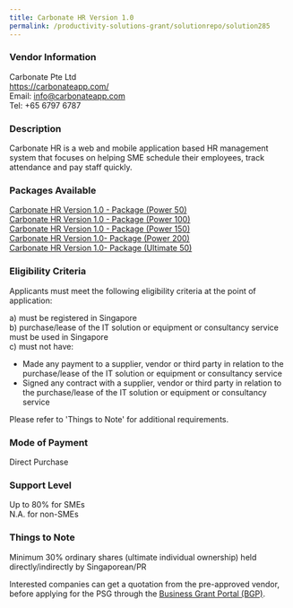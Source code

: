 ```yaml
---
title: Carbonate HR Version 1.0 
permalink: /productivity-solutions-grant/solutionrepo/solution285
---
```


### Vendor Information
Carbonate Pte Ltd<br>https://carbonateapp.com/<br>Email: info@carbonateapp.com<br>Tel: +65 6797 6787

### Description

Carbonate HR is a web and mobile application based HR management system that focuses on helping SME schedule their employees, track attendance and pay staff quickly.

### Packages Available

<a href='https://www.gobusiness.gov.sg/images/psg/Carbonate_Annex 3_CR_wef_Part_1.pdf' target='_blank'>Carbonate HR Version 1.0 - Package (Power 50)</a><br/>
<a href='https://www.gobusiness.gov.sg/images/psg/Carbonate_Annex 3_CR_wef_Part_2.pdf' target='_blank'>Carbonate HR Version 1.0 - Package (Power 100)</a><br/>
<a href='https://www.gobusiness.gov.sg/images/psg/Carbonate_Annex 3_CR_wef_Part_3.pdf' target='_blank'>Carbonate HR Version 1.0 - Package (Power 150)</a><br/>
<a href='https://www.gobusiness.gov.sg/images/psg/Carbonate_Annex 3_CR_wef_Part_4.pdf' target='_blank'>Carbonate HR Version 1.0- Package (Power 200)</a><br/>
<a href='https://www.gobusiness.gov.sg/images/psg/Carbonate_Annex 3_CR_wef_Part_5.pdf' target='_blank'>Carbonate HR Version 1.0- Package (Ultimate 50)</a><br/>

### Eligibility Criteria

Applicants must meet the following eligibility criteria at the point of application:

a) must be registered in Singapore <br>
b) purchase/lease of the IT solution or equipment or consultancy service must be used in Singapore <br>
c) must not have:
- Made any payment to a supplier, vendor or third party in relation to the purchase/lease of the IT solution or equipment or consultancy service
- Signed any contract with a supplier, vendor or third party in relation to the purchase/lease of the IT solution or equipment or consultancy service

Please refer to 'Things to Note' for additional requirements.

### Mode of Payment
Direct Purchase

### Support Level
Up to 80% for SMEs <br>
N.A. for non-SMEs

### Things to Note
Minimum 30% ordinary shares (ultimate individual ownership) held directly/indirectly by Singaporean/PR

Interested companies can get a quotation from the pre-approved vendor, before applying for the PSG through the <a target='_blank' href='https://www.businessgrants.gov.sg/'>Business Grant Portal (BGP)</a>.
